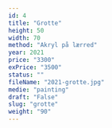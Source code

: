 ```yaml
---
id: 4
title: "Grotte"
height: 50
width: 70
method: "Akryl på lærred"
year: 2021
price: "3300"
exPrice: "3500"
status: ""
fileName: "2021-grotte.jpg"
medie: "painting"
draft: "False"
slug: "grotte"
weight: "90"
---
```

